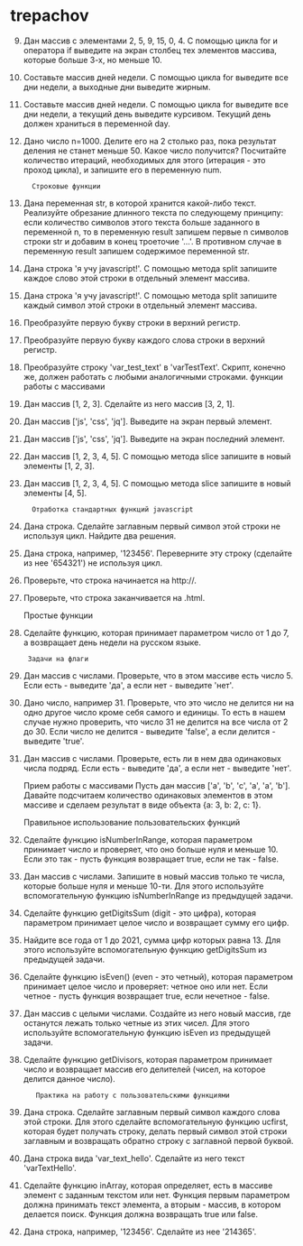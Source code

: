 # trepachov

 9. Дан массив с элементами 2, 5, 9, 15, 0, 4. С помощью цикла for и оператора if выведите на экран столбец тех элементов массива, которые больше 3-х, но меньше 10.
 14. Составьте массив дней недели. С помощью цикла for выведите все дни недели, а выходные дни выведите жирным.
 15.  Составьте массив дней недели. С помощью цикла for выведите все дни недели, а текущий день выведите курсивом. Текущий день должен храниться в переменной day.
 16. Дано число n=1000. Делите его на 2 столько раз, пока результат деления не станет меньше 50. Какое число получится? Посчитайте количество итераций, необходимых для этого (итерация - это проход цикла), и запишите его в переменную num.

           Строковые функции
 6. Дана переменная str, в которой хранится какой-либо текст. Реализуйте обрезание длинного текста по следующему принципу: если количество символов этого текста больше заданного в переменной n, то в переменную result запишем первые n символов строки str и добавим в конец троеточие '...'. В противном случае в переменную result запишем содержимое переменной str.
 8. Дана строка 'я учу javascript!'. С помощью метода split запишите каждое слово этой строки в отдельный элемент массива.

 9. Дана строка 'я учу javascript!'. С помощью метода split запишите каждый символ этой строки в отдельный элемент массива.
 12. Преобразуйте первую букву строки в верхний регистр.

 13. Преобразуйте первую букву каждого слова строки в верхний регистр.

 14. Преобразуйте строку 'var_test_text' в 'varTestText'. Скрипт, конечно же, должен работать с любыми аналогичными строками.
    функции работы с массивами

2.  Дан массив [1, 2, 3]. Сделайте из него массив [3, 2, 1].
5. Дан массив ['js', 'css', 'jq']. Выведите на экран первый элемент.

 6. Дан массив ['js', 'css', 'jq']. Выведите на экран последний элемент.
 7. Дан массив [1, 2, 3, 4, 5]. С помощью метода slice запишите в новый элементы [1, 2, 3].

 8. Дан массив [1, 2, 3, 4, 5]. С помощью метода slice запишите в новый элементы [4, 5].
     
          Отработка стандартных функций javascript
1. Дана строка. Сделайте заглавным первый символ этой строки не используя цикл. Найдите два решения.
2. Дана строка, например, '123456'. Переверните эту строку (сделайте из нее '654321') не используя цикл.
3. Проверьте, что строка начинается на http://.
4. Проверьте, что строка заканчивается на .html.

     Простые функции
4.  Сделайте функцию, которая принимает параметром число от 1 до 7, а возвращает день недели на русском языке.

         Задачи на флаги
1. Дан массив с числами. Проверьте, что в этом массиве есть число 5. Если есть - выведите 'да', а если нет - выведите 'нет'.

 2. Дано число, например 31. Проверьте, что это число не делится ни на одно другое число кроме себя самого и единицы. То есть в нашем случае нужно проверить, что число 31 не делится на все числа от 2 до 30. Если число не делится - выведите 'false', а если делится - выведите 'true'.

 3. Дан массив с числами. Проверьте, есть ли в нем два одинаковых числа подряд. Если есть - выведите 'да', а если нет - выведите 'нет'.  

     Прием работы с массивами
Пусть дан массив ['a', 'b', 'c', 'a', 'a', 'b']. Давайте подсчитаем количество одинаковых элементов в этом массиве и сделаем результат в виде объекта {a: 3, b: 2, c: 1}.

       Правильное использование пользовательских функций
 1. Сделайте функцию isNumberInRange, которая параметром принимает число и проверяет, что оно больше нуля и меньше 10. Если это так - пусть функция возвращает true, если не так - false.

 2. Дан массив с числами. Запишите в новый массив только те числа, которые больше нуля и меньше 10-ти. Для этого используйте вспомогательную функцию isNumberInRange из предыдущей задачи.

 3. Сделайте функцию getDigitsSum (digit - это цифра), которая параметром принимает целое число и возвращает сумму его цифр.

 4. Найдите все года от 1 до 2021, сумма цифр которых равна 13. Для этого используйте вспомогательную функцию getDigitsSum из предыдущей задачи.

 5. Сделайте функцию isEven() (even - это четный), которая параметром принимает целое число и проверяет: четное оно или нет. Если четное - пусть функция возвращает true, если нечетное - false.

 6. Дан массив с целыми числами. Создайте из него новый массив, где останутся лежать только четные из этих чисел. Для этого используйте вспомогательную функцию isEven из предыдущей задачи.

 7. Сделайте функцию getDivisors, которая параметром принимает число и возвращает массив его делителей (чисел, на которое делится данное число).  

           Практика на работу с пользовательскими функциями  

1. Дана строка. Сделайте заглавным первый символ каждого слова этой строки. Для этого сделайте вспомогательную функцию ucfirst, которая будет получать строку, делать первый символ этой строки заглавным и возвращать обратно строку с заглавной первой буквой.

2.  Дана строка вида 'var_text_hello'. Сделайте из него текст 'varTextHello'.

3.  Сделайте функцию inArray, которая определяет, есть в массиве элемент с заданным текстом или нет. Функция первым параметром должна принимать текст элемента, а вторым - массив, в котором делается поиск. Функция должна возвращать true или false.

4.  Дана строка, например, '123456'. Сделайте из нее '214365'.